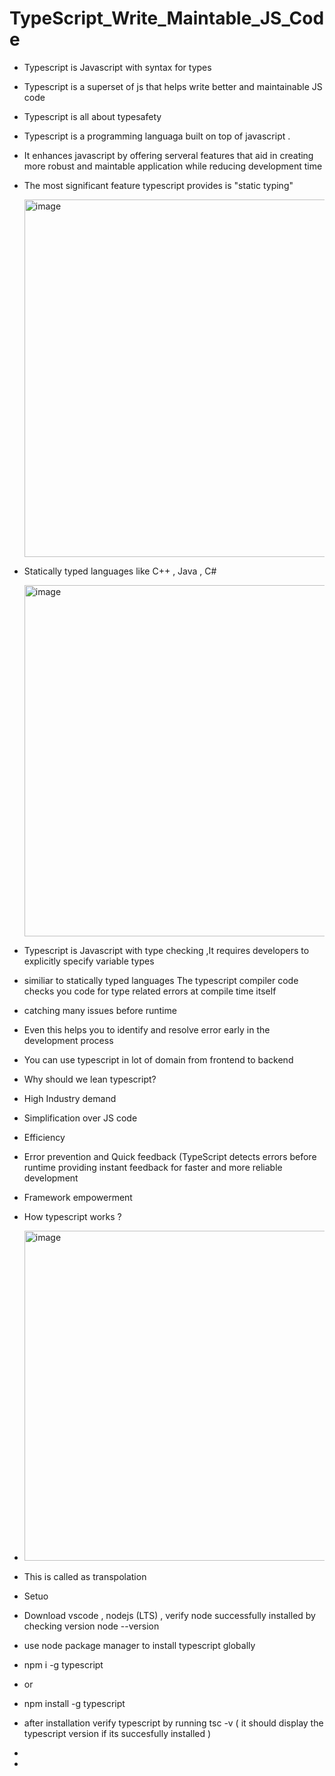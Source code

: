 # TypeScript_Write_Maintable_JS_Code

- Typescript is Javascript with syntax for types
- Typescript is a superset of js that helps write better and maintainable JS code
- Typescript is all about typesafety
- Typescript is a programming languaga built on top of javascript .
- It enhances javascript by offering serveral features that aid in creating more robust and maintable application while reducing development time
- The most significant feature typescript provides is "static typing"

  <img width="812" height="572" alt="image" src="https://github.com/user-attachments/assets/7c199f4c-e8ab-4ba2-93d9-d2712cc2b438" />

- Statically typed languages like C++ , Java , C#
  
  <img width="1107" height="562" alt="image" src="https://github.com/user-attachments/assets/6863a2a9-7c7c-4790-9974-32e6c998bfcc" />

- Typescript is Javascript with type checking ,It requires developers to explicitly specify variable types
- similiar to statically typed languages The typescript compiler code checks you code for type related errors at compile time itself
- catching many issues before runtime
- Even this helps you to identify and resolve error early in the development process
- You can use typescript in lot of domain from frontend to backend

- Why should we lean typescript?

- High Industry demand
- Simplification over JS code
- Efficiency
- Error prevention and Quick feedback (TypeScript detects errors before runtime providing instant feedback for faster and more reliable development
- Framework empowerment

- How typescript works ?

- <img width="1187" height="528" alt="image" src="https://github.com/user-attachments/assets/0f471703-2ef7-4c56-a536-ebc038dcf351" />

- This is called as transpolation

- Setuo
- Download vscode , nodejs (LTS) , verify node successfully installed by checking version node --version
- use node package manager to install typescript globally
- npm i -g typescript
- or
- npm install -g typescript
- after installation verify typescript by running tsc -v ( it should display the typescript version if its succesfully installed )
- 

- 
